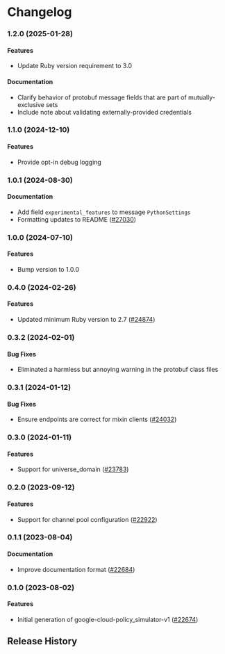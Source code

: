# Changelog

### 1.2.0 (2025-01-28)

#### Features

* Update Ruby version requirement to 3.0 
#### Documentation

* Clarify behavior of protobuf message fields that are part of mutually-exclusive sets 
* Include note about validating externally-provided credentials 

### 1.1.0 (2024-12-10)

#### Features

* Provide opt-in debug logging 

### 1.0.1 (2024-08-30)

#### Documentation

* Add field `experimental_features` to message `PythonSettings` 
* Formatting updates to README ([#27030](https://github.com/googleapis/google-cloud-ruby/issues/27030)) 

### 1.0.0 (2024-07-10)

#### Features

* Bump version to 1.0.0 

### 0.4.0 (2024-02-26)

#### Features

* Updated minimum Ruby version to 2.7 ([#24874](https://github.com/googleapis/google-cloud-ruby/issues/24874)) 

### 0.3.2 (2024-02-01)

#### Bug Fixes

* Eliminated a harmless but annoying warning in the protobuf class files 

### 0.3.1 (2024-01-12)

#### Bug Fixes

* Ensure endpoints are correct for mixin clients ([#24032](https://github.com/googleapis/google-cloud-ruby/issues/24032)) 

### 0.3.0 (2024-01-11)

#### Features

* Support for universe_domain ([#23783](https://github.com/googleapis/google-cloud-ruby/issues/23783)) 

### 0.2.0 (2023-09-12)

#### Features

* Support for channel pool configuration ([#22922](https://github.com/googleapis/google-cloud-ruby/issues/22922)) 

### 0.1.1 (2023-08-04)

#### Documentation

* Improve documentation format ([#22684](https://github.com/googleapis/google-cloud-ruby/issues/22684)) 

### 0.1.0 (2023-08-02)

#### Features

* Initial generation of google-cloud-policy_simulator-v1 ([#22674](https://github.com/googleapis/google-cloud-ruby/issues/22674)) 

## Release History
